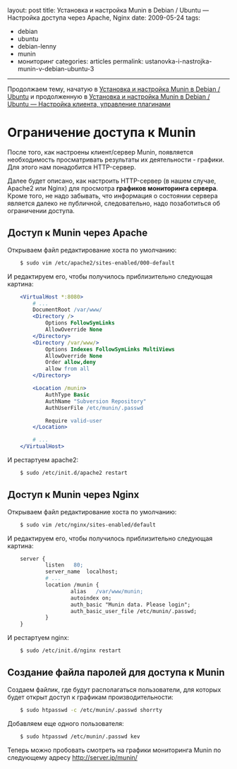 layout: post
title: Установка и настройка Munin в Debian / Ubuntu — Настройка доступа через Apache, Nginx
date: 2009-05-24
tags:
- debian
- ubuntu
- debian-lenny
- munin
- мониторинг
categories: articles
permalink: ustanovka-i-nastrojka-munin-v-debian-ubuntu-3

---

Продолжаем тему, начатую в [Установка и настройка Munin в Debian / Ubuntu](/articles/ustanovka-i-nastrojka-munin-v-debian-ubuntu) и продолженную в [Установка и настройка Munin в Debian / Ubuntu — Настройка клиента, управление плагинами](/articles/ustanovka-i-nastrojka-munin-v-debian-ubuntu-2/)

<!-- more -->

Ограничение доступа к Munin
===========================

После того, как настроены клиент/сервер Munin, появляется необходимость просматривать результаты их деятельности - графики. Для этого нам понадобится HTTP-сервер.

Далее будет описано, как настроить HTTP-сервер (в нашем случае, Apache2 или Nginx) для просмотра **графиков мониторинга сервера**. Кроме  того, не надо забывать, что информация о состоянии сервера является далеко не публичной, следовательно, надо позаботиться об ограничении доступа.

Доступ к Munin через Apache
---------------------------

Открываем файл редактирование хоста по умолчанию:

``` bash
    $ sudo vim /etc/apache2/sites-enabled/000-default
```
И редактируем его, чтобы получилось приблизительно следующая картина:

``` apache
    <VirtualHost *:8080>
        # ...
        DocumentRoot /var/www/
        <Directory />
            Options FollowSymLinks
            AllowOverride None
        </Directory>
        <Directory /var/www/>
            Options Indexes FollowSymLinks MultiViews
            AllowOverride None
            Order allow,deny
            allow from all
        </Directory>

        <Location /munin>
            AuthType Basic
            AuthName "Subversion Repository"
            AuthUserFile /etc/munin/.passwd

            Require valid-user
        </Location>

        # ...
    </VirtualHost>
```

И рестартуем apache2:

``` bash
    $ sudo /etc/init.d/apache2 restart
```
Доступ к Munin через Nginx
--------------------------

Открываем файл редактирование хоста по умолчанию:

``` bash
    $ sudo vim /etc/nginx/sites-enabled/default
```
И редактируем его, чтобы получилось приблизительно следующая картина:

``` apache
    server {
            listen   80;
            server_name  localhost;
            # ...
            location /munin {
                    alias   /var/www/munin;
                    autoindex on;
                    auth_basic "Munin data. Please login";
                    auth_basic_user_file /etc/munin/.passwd;
            }
    }
```
И рестартуем nginx:

``` bash
    $ sudo /etc/init.d/nginx restart
```
Создание файла паролей для доступа к Munin
------------------------------------------

Создаем файлик, где будут располагаться пользователи, для которых будет открыт доступ к графикам производительности:

``` bash
    $ sudo htpasswd -c /etc/munin/.passwd shorrty
```
Добавляем еще одного пользователя:

``` bash
    $ sudo htpasswd /etc/munin/.passwd kev
```

Теперь можно пробовать смотреть на графики мониторинга Munin по следующему адресу http://server.ip/munin/
